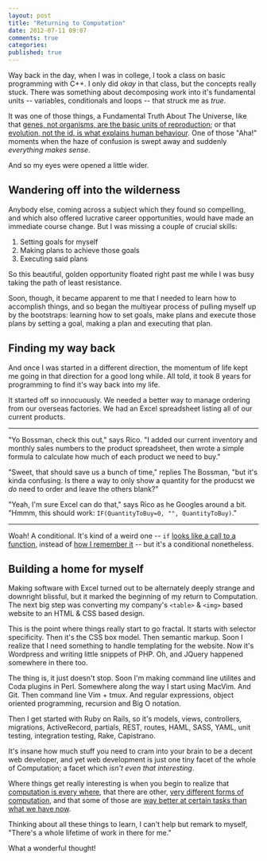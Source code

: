 ```yaml
---
layout: post
title: "Returning to Computation"
date: 2012-07-11 09:07
comments: true
categories:
published: true
---
```


Way back in the day, when I was in college, I took a class on basic programming with C++. I only did _okay_ in that class, but the concepts really stuck. There was something about decomposing work into it's fundamental units -- variables, conditionals and loops -- that struck me as _true_.

It was one of those things, a Fundamental Truth About The Universe, like that [genes, not organisms, are the basic units of reproduction][selfish_gene]; or that [evolution, not the id, is what explains human behaviour][evolutionary_psychology]. One of those "Aha!" moments when the haze of confusion is swept away and suddenly _everything makes sense_.

[selfish_gene]: http://en.wikipedia.org/wiki/The_Selfish_Gene "The Selfish Gene"
[evolutionary_psychology]: http://en.wikipedia.org/wiki/Evolutionary_psychology "Evolutionary Psychology"

And so my eyes were opened a little wider.

<!-- more -->

Wandering off into the wilderness
-
Anybody else, coming across a subject which they found so compelling, and which also offered lucrative career opportunities, would have made an immediate course change. But I was missing a couple of crucial skills:

1. Setting goals for myself
2. Making plans to achieve those goals
3. Executing said plans

So this beautiful, golden opportunity floated right past me while I was busy taking the path of least resistance.

Soon, though, it became apparent to me that I needed to learn how to accomplish things, and so began the multiyear process of pulling myself up by the bootstraps: learning how to set goals, make plans and execute those plans by setting a goal, making a plan and executing that plan.

Finding my way back
-
And once I was started in a different direction, the momentum of life kept me going in that direction for a good long while. All told, it took 8 years for programming to find it's way back into my life.

It started off so innocuously. We needed a better way to manage ordering from our overseas factories. We had an Excel spreadsheet listing all of our current products.

<hr class="dialogue" />

"Yo Bossman, check this out," says Rico. "I added our current inventory and monthly sales numbers to the product spreadsheet, then wrote a simple formula to calculate how much of each product we need to buy."

"Sweet, that should save us a bunch of time," replies The Bossman, "but it's kinda confusing. Is there a way to only show a quantity for the producst we _do_ need to order and leave the others blank?"

"Yeah, I'm sure Excel can do that," says Rico as he Googles around a bit. "Hmmm, this should work: `IF(QuantityToBuy=0, "", QuantityToBuy)`."

<hr class="dialogue" />

Woah! A conditional. It's kind of a weird one -- `if` [looks like a call to a function][excel_if], instead of [how I remember it][c++_if] -- but it's a conditional nonetheless.

[excel_if]: http://office.microsoft.com/en-us/excel-help/if-HP005209118.aspx "MS Excel IF Function"
[c++_if]: http://www-numi.fnal.gov/offline_software/srt_public_context/WebDocs/Companion/cxx_crib/if_arglist.html "C++ if syntax"

Building a home for myself
-
Making software with Excel turned out to be alternately deeply strange and downright blissful, but it marked the beginning of my return to Computation. The next big step was converting my company's `<table>` & `<img>` based website to an HTML & CSS based design.

This is the point where things really start to go fractal. It starts with selector specificity. Then it's the CSS box model. Then semantic markup. Soon I realize that I need something to handle templating for the website. Now it's Wordpress and writing little snippets of PHP. Oh, and JQuery happened somewhere in there too.

The thing is, it just doesn't stop. Soon I'm making command line utilites and Coda plugins in Perl. Somewhere along the way I start using MacVim. And Git. Then command line Vim + tmux. And regular expressions, object oriented programming, recursion and Big O notation.

Then I get started with Ruby on Rails, so it's models, views, controllers, migrations, ActiveRecord, partials, REST, routes, HAML, SASS, YAML, unit testing, integration testing, Rake, Capistrano.

It's insane how much stuff you need to cram into your brain to be a decent web developer, and yet web development is just one tiny facet of the whole of Computation; a facet which _isn't even that interesting_.

Where things get really interesting is when you begin to realize that [computation is every where][digital_physics], that there are other, [very different forms of computation][collective_systems], and that some of those are [way better at certain tasks than what we have now][robust_systems].

[digital_physics]: http://en.wikipedia.org/wiki/Digital_physics "Digital Physics - Wikipedia.org"
[collective_systems]: http://edge.org/conversation/ants-have-algorithms "Ants Have Algorithms - Iain Couzin at Edge.org (video & transcript)"
[robust_systems]: http://groups.csail.mit.edu/mac/users/gjs/6.945/readings/robust-systems.pdf "Building Robust Systems - Gerald Jay Sussman"

Thinking about all these things to learn, I can't help but remark to myself, "There's a whole lifetime of work in there for me."

What a wonderful thought!
